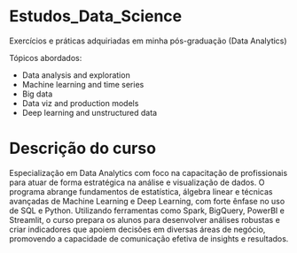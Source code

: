 # Estudos_Data_Science
Exercícios e práticas adquiriadas em minha pós-graduação (Data Analytics)

Tópicos abordados:
- Data analysis and exploration
- Machine learning and time series
- Big data
- Data viz and production models
- Deep learning and unstructured data

# Descrição do curso
Especialização em Data Analytics com foco na capacitação de profissionais para atuar de forma estratégica na análise e visualização de dados. O programa abrange fundamentos de estatística, álgebra linear e técnicas avançadas de Machine Learning e Deep Learning, com forte ênfase no uso de SQL e Python. Utilizando ferramentas como Spark, BigQuery, PowerBI e Streamlit, o curso prepara os alunos para desenvolver análises robustas e criar indicadores que apoiem decisões em diversas áreas de negócio, promovendo a capacidade de comunicação efetiva de insights e resultados.
